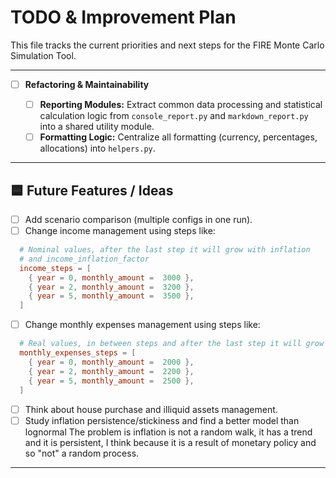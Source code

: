 # TODO & Improvement Plan

This file tracks the current priorities and next steps for the FIRE Monte Carlo Simulation Tool.

---

- [ ] **Refactoring & Maintainability**

  - [ ] **Reporting Modules:** Extract common data processing and statistical calculation logic from
        `console_report.py` and `markdown_report.py` into a shared utility module.
  - [ ] **Formatting Logic:** Centralize all formatting (currency, percentages, allocations) into
        `helpers.py`.

---

## 🟦 Future Features / Ideas

- [ ] Add scenario comparison (multiple configs in one run).
- [ ] Change income management using steps like:

```toml
  # Nominal values, after the last step it will grow with inflation
  # and income_inflation_factor
  income_steps = [
    { year = 0, monthly_amount =  3000 },
    { year = 2, monthly_amount =  3200 },
    { year = 5, monthly_amount =  3500 },
  ]
```

- [ ] Change monthly expenses management using steps like:

```toml
  # Real values, in between steps and after the last step it will grow with inflation
  monthly_expenses_steps = [
    { year = 0, monthly_amount =  2000 },
    { year = 2, monthly_amount =  2200 },
    { year = 5, monthly_amount =  2500 },
  ]
```

- [ ] Think about house purchase and illiquid assets management.
- [ ] Study inflation persistence/stickiness and find a better model than lognormal
      The problem is inflation is not a random walk, it has a trend and it is persistent,
      I think because it is a result of monetary policy and so "not" a random process.

---
